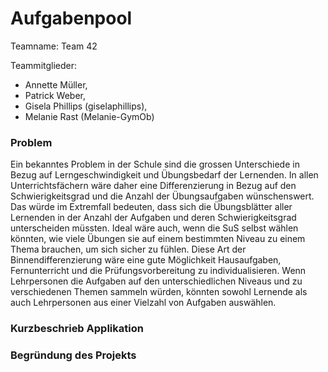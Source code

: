 # Aufgabenpool

Teamname: Team 42

Teammitglieder:
* Annette Müller,
* Patrick Weber,
* Gisela Phillips (giselaphillips),
* Melanie Rast (Melanie-GymOb)

### Problem

Ein bekanntes Problem in der Schule sind die grossen Unterschiede in Bezug auf Lerngeschwindigkeit und Übungsbedarf der Lernenden. In allen Unterrichtsfächern wäre daher eine Differenzierung in Bezug auf den Schwierigkeitsgrad und die Anzahl der Übungsaufgaben wünschenswert. Das würde im Extremfall bedeuten, dass sich die Übungsblätter aller Lernenden in der Anzahl der Aufgaben und deren Schwierigkeitsgrad unterscheiden müssten. Ideal wäre auch, wenn die SuS selbst wählen könnten, wie viele Übungen sie auf einem bestimmten Niveau zu einem Thema brauchen, um sich sicher zu fühlen. Diese Art der Binnendifferenzierung wäre eine gute Möglichkeit Hausaufgaben, Fernunterricht und die Prüfungsvorbereitung zu individualisieren. Wenn Lehrpersonen die Aufgaben auf den unterschiedlichen Niveaus und zu verschiedenen Themen sammeln würden, könnten sowohl Lernende als auch Lehrpersonen aus einer Vielzahl von Aufgaben auswählen. 

### Kurzbeschrieb Applikation

### Begründung des Projekts

